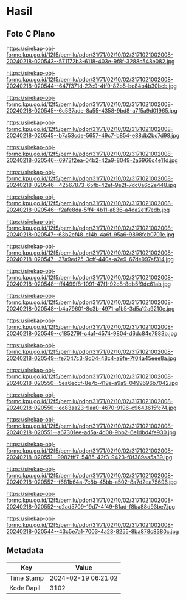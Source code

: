 # Hasil

## Foto C Plano

https://sirekap-obj-formc.kpu.go.id/12f5/pemilu/pdpr/31/71/02/10/02/3171021002008-20240218-020543--571172b3-6118-403e-9f8f-3288c548e082.jpg

https://sirekap-obj-formc.kpu.go.id/12f5/pemilu/pdpr/31/71/02/10/02/3171021002008-20240218-020544--647f371d-22c9-4ff9-82b5-bc84b4b30bcb.jpg

https://sirekap-obj-formc.kpu.go.id/12f5/pemilu/pdpr/31/71/02/10/02/3171021002008-20240218-020545--6c537ade-8a55-4358-9bd8-a7f5a9d01965.jpg

https://sirekap-obj-formc.kpu.go.id/12f5/pemilu/pdpr/31/71/02/10/02/3171021002008-20240218-020545--b7a53cde-5657-49c7-b854-e88db2bc7d98.jpg

https://sirekap-obj-formc.kpu.go.id/12f5/pemilu/pdpr/31/71/02/10/02/3171021002008-20240218-020546--6973f2ea-04b2-42a9-8049-2a6966c4e11d.jpg

https://sirekap-obj-formc.kpu.go.id/12f5/pemilu/pdpr/31/71/02/10/02/3171021002008-20240218-020546--42567873-65fb-42ef-9e2f-7dc0a6c2e448.jpg

https://sirekap-obj-formc.kpu.go.id/12f5/pemilu/pdpr/31/71/02/10/02/3171021002008-20240218-020546--f2afe8da-5ff4-4b11-a836-a4da2e1f7edb.jpg

https://sirekap-obj-formc.kpu.go.id/12f5/pemilu/pdpr/31/71/02/10/02/3171021002008-20240218-020547--63b2ef48-c14b-4a6f-95a6-9898feb0701e.jpg

https://sirekap-obj-formc.kpu.go.id/12f5/pemilu/pdpr/31/71/02/10/02/3171021002008-20240218-020547--37a9ed25-3cff-440a-a2e9-67de997af314.jpg

https://sirekap-obj-formc.kpu.go.id/12f5/pemilu/pdpr/31/71/02/10/02/3171021002008-20240218-020548--ff4499f8-1091-47f1-92c8-8db5f9dc61ab.jpg

https://sirekap-obj-formc.kpu.go.id/12f5/pemilu/pdpr/31/71/02/10/02/3171021002008-20240218-020548--b4a79601-8c3b-4971-a1b5-3d5a12a9210e.jpg

https://sirekap-obj-formc.kpu.go.id/12f5/pemilu/pdpr/31/71/02/10/02/3171021002008-20240218-020549--c185279f-c4a1-4574-9804-d6dc84e7983b.jpg

https://sirekap-obj-formc.kpu.go.id/12f5/pemilu/pdpr/31/71/02/10/02/3171021002008-20240218-020549--fe7047c3-9d04-48c4-a9fe-7f04a45eee8a.jpg

https://sirekap-obj-formc.kpu.go.id/12f5/pemilu/pdpr/31/71/02/10/02/3171021002008-20240218-020550--5ea6ec5f-8e7b-419e-a9a9-0499696b7042.jpg

https://sirekap-obj-formc.kpu.go.id/12f5/pemilu/pdpr/31/71/02/10/02/3171021002008-20240218-020550--ec83aa23-9aa0-4670-9196-c9643615fc74.jpg

https://sirekap-obj-formc.kpu.go.id/12f5/pemilu/pdpr/31/71/02/10/02/3171021002008-20240218-020551--a67301ee-ad5a-4d08-9bb2-6e1dbd4fe930.jpg

https://sirekap-obj-formc.kpu.go.id/12f5/pemilu/pdpr/31/71/02/10/02/3171021002008-20240218-020551--9982fff7-5485-42f3-9423-f0f389aa5a39.jpg

https://sirekap-obj-formc.kpu.go.id/12f5/pemilu/pdpr/31/71/02/10/02/3171021002008-20240218-020552--f681b64a-7c8b-45bb-a502-8a7d2ea75696.jpg

https://sirekap-obj-formc.kpu.go.id/12f5/pemilu/pdpr/31/71/02/10/02/3171021002008-20240218-020552--d2ad5709-19d7-4f49-81ad-f8ba88d93be7.jpg

https://sirekap-obj-formc.kpu.go.id/12f5/pemilu/pdpr/31/71/02/10/02/3171021002008-20240218-020544--43c5e7a1-7003-4a28-8255-8ba878c8380c.jpg


## Metadata

| Key        | Value               |
| ---------- | ------------------- |
| Time Stamp | 2024-02-19 06:21:02 |
| Kode Dapil | 3102                |



